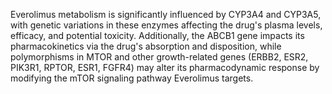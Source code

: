 Everolimus metabolism is significantly influenced by CYP3A4 and CYP3A5, with genetic variations in these enzymes affecting the drug's plasma levels, efficacy, and potential toxicity. Additionally, the ABCB1 gene impacts its pharmacokinetics via the drug's absorption and disposition, while polymorphisms in MTOR and other growth-related genes (ERBB2, ESR2, PIK3R1, RPTOR, ESR1, FGFR4) may alter its pharmacodynamic response by modifying the mTOR signaling pathway Everolimus targets.